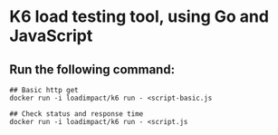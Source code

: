 # K6 load testing tool, using Go and JavaScript 

## Run the following command:

```
## Basic http get
docker run -i loadimpact/k6 run - <script-basic.js 

## Check status and response time
docker run -i loadimpact/k6 run - <script.js 
```

